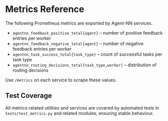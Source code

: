 # Metrics Reference

The following Prometheus metrics are exported by Agent-NN services.

- `agentnn_feedback_positive_total{agent}` – number of positive feedback entries per worker
- `agentnn_feedback_negative_total{agent}` – number of negative feedback entries per worker
- `agentnn_task_success_total{task_type}` – count of successful tasks per task type
- `agentnn_routing_decisions_total{task_type,worker}` – distribution of routing decisions

Use `/metrics` on each service to scrape these values.

## Test Coverage

All metrics-related utilities and services are covered by automated tests in
`tests/test_metrics.py` and related modules, ensuring stable behaviour.
